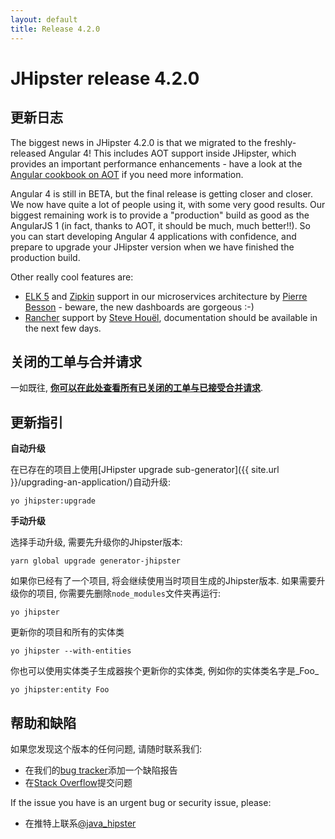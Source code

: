 ```yaml
---
layout: default
title: Release 4.2.0
---
```


JHipster release 4.2.0
==================

更新日志
----------

The biggest news in JHipster 4.2.0 is that we migrated to the freshly-released Angular 4! This includes AOT support inside JHipster, which provides an important performance enhancements - have a look at the [Angular cookbook on AOT](https://angular.io/docs/ts/latest/cookbook/aot-compiler.html) if you need more information.

Angular 4 is still in BETA, but the final release is getting closer and closer. We now have quite a lot of people using it, with some very good results. Our biggest remaining work is to provide a "production" build as good as the AngularJS 1 (in fact, thanks to AOT, it should be much, much better!!). So you can start developing Angular 4 applications with confidence, and prepare to upgrade your JHipster version when we have finished the production build.

Other really cool features are:

- [ELK 5](https://www.elastic.co/fr/v5) and [Zipkin](http://zipkin.io/) support in our microservices architecture by [Pierre Besson](https://twitter.com/pibesson) - beware, the new dashboards are gorgeous :-)
- [Rancher](http://rancher.com/rancher/) support by [Steve Houël](https://twitter.com/SteveHouel), documentation should be available in the next few days.

关闭的工单与合并请求
------------
一如既往, __[你可以在此处查看所有已关闭的工单与已接受合并请求](https://github.com/jhipster/generator-jhipster/issues?q=milestone%3A4.2.0+is%3Aclosed)__.

更新指引
------------

**自动升级**

在已存在的项目上使用[JHipster upgrade sub-generator]({{ site.url }}/upgrading-an-application/)自动升级:

```
yo jhipster:upgrade
```

**手动升级**

选择手动升级, 需要先升级你的Jhipster版本:

```
yarn global upgrade generator-jhipster
```

如果你已经有了一个项目, 将会继续使用当时项目生成的Jhipster版本.
如果需要升级你的项目, 你需要先删除`node_modules`文件夹再运行:

```
yo jhipster
```

更新你的项目和所有的实体类

```
yo jhipster --with-entities
```

你也可以使用实体类子生成器挨个更新你的实体类, 例如你的实体类名字是_Foo_

```
yo jhipster:entity Foo
```

帮助和缺陷
--------------

如果您发现这个版本的任何问题, 请随时联系我们:

- 在我们的[bug tracker](https://github.com/jhipster/generator-jhipster/issues?state=open)添加一个缺陷报告
- 在[Stack Overflow](http://stackoverflow.com/tags/jhipster/info)提交问题

If the issue you have is an urgent bug or security issue, please:

- 在推特上联系[@java_hipster](https://twitter.com/java_hipster)
